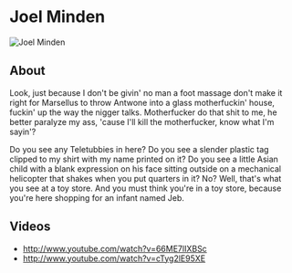 # Joel Minden

![Joel Minden](https://fbcdn-profile-a.akamaihd.net/hprofile-ak-snc4/368794_609297390_1003739778_n.jpg)

## About
<!-- start slipsum code -->

Look, just because I don't be givin' no man a foot massage don't make it right for Marsellus to throw Antwone into a glass motherfuckin' house, fuckin' up the way the nigger talks. Motherfucker do that shit to me, he better paralyze my ass, 'cause I'll kill the motherfucker, know what I'm sayin'?

Do you see any Teletubbies in here? Do you see a slender plastic tag clipped to my shirt with my name printed on it? Do you see a little Asian child with a blank expression on his face sitting outside on a mechanical helicopter that shakes when you put quarters in it? No? Well, that's what you see at a toy store. And you must think you're in a toy store, because you're here shopping for an infant named Jeb.

<!-- please do not remove this line -->

<div style="display:none;">
<a href="http://slipsum.com">lorem ipsum</a></div>

<!-- end slipsum code -->


## Videos
* http://www.youtube.com/watch?v=66ME7lIXBSc
* http://www.youtube.com/watch?v=cTyg2lE95XE